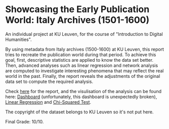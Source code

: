 # Showcasing the Early Publication World: Italy Archives (1501-1600)

An individual project at KU Leuven, for the course of "Introduction to Digital Humanities".

By using metadata from Italy archives (1500-1600) at KU Leuven, this report tries to recreate the publication world during that period. To achieve this goal, first, descriptive statistics are applied to know the data set better. Then, advanced analyses such as linear regression and network analysis are computed to investigate interesting phenomena that may reflect the real world in the past. Finally, the report reveals the adjustments of the original data set to compute the required analysis.

Check [here](https://raw.githack.com/dodopianist/Projects/main/Showcasting%20history/Showcasing%20history.pdf) for the report, and the visulisation of the analysis can be found here: [Dashboard](https://public.tableau.com/app/profile/dhching/viz/DH_Assignment2/ArchivesatKULeuvenItaly1501-1600) (unfortunately, this dashboard is unexpectedly broken), [Linear Regression](https://public.tableau.com/app/profile/dhching/viz/YearXLocationofPublication/YearXLocationofPublication) and [Chi-Squared Test](https://public.tableau.com/app/profile/dhching/viz/TitleXLanguage/NotablesXLanguage).

The copyright of the dataset belongs to KU Leuven so it's not put here.

Final Grade: 10/10.
